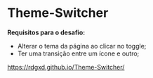# Theme-Switcher

**Requisitos para o desafio:**

- Alterar o tema da página ao clicar no toggle;
- Ter uma transição entre um ícone e outro;

https://rdgxd.github.io/Theme-Switcher/

